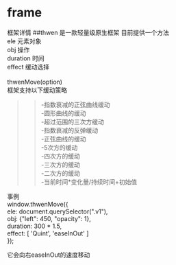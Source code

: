 # frame
框架详情
##thwen 是一款轻量级原生框架
目前提供一个方法<br> 
 ele 元素对象<br> 
 obj 操作<br> 
 duration 时间<br> 
 effect 缓动选择<br> 
 <br> 
thwenMove(option)
<br> 
框架支持以下缓动策略
<br> 
>>-指数衰减的正弦曲线缓动<br> 
>>-圆形曲线的缓动<br> 
>>-超过范围的三次方缓动<br> 
>>-指数衰减的反弹缓动<br> 
>>-正弦曲线的缓动<br> 
>>-5次方的缓动<br> 
>>-四次方的缓动<br> 
>>-三次方的缓动<br> 
>>-二次方的缓动<br> 
>>-当前时间*变化量/持续时间+初始值<br> 

事例<br>
     window.thwenMove({<br> 
     ele: document.querySelector(".v1"),<br> 
     obj: {"left": 450, "opacity": 1},<br> 
     duration: 300 * 1.5,<br> 
     effect: [ 'Quint', 'easeInOut' ]<br> 
     });<br> 
  
它会向右easeInOut的速度移动
  
